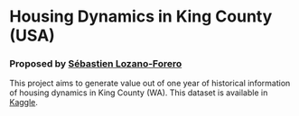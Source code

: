 # Housing Dynamics in King County (USA)
### Proposed by [Sébastien Lozano-Forero](https://www.linkedin.com/in/sebastienlozanoforero/)
This project aims to generate value out of one year of historical information of housing dynamics in King County (WA). This dataset is available in [Kaggle](https://www.kaggle.com/datasets/harlfoxem/housesalesprediction).

